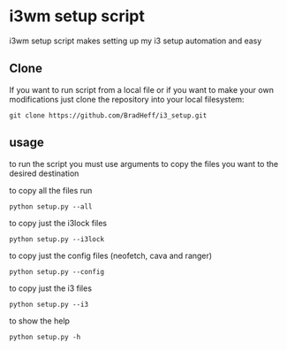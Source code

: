 # i3wm setup script

i3wm setup script makes setting up my i3 setup automation and easy

[](https://github.com/BradHeff/i3_setup/blob/master/screen.png)

## Clone

If you want to run script from a local file or if you want to make your own modifications just clone the repository into your local filesystem:

    git clone https://github.com/BradHeff/i3_setup.git

## usage

to run the script you must use arguments to copy the files you want to the desired destination

to copy all the files run

    python setup.py --all


to copy just the i3lock files

    python setup.py --i3lock

to copy just the config files (neofetch, cava and ranger)

    python setup.py --config

to copy just the i3 files

    python setup.py --i3

to show the help

    python setup.py -h
